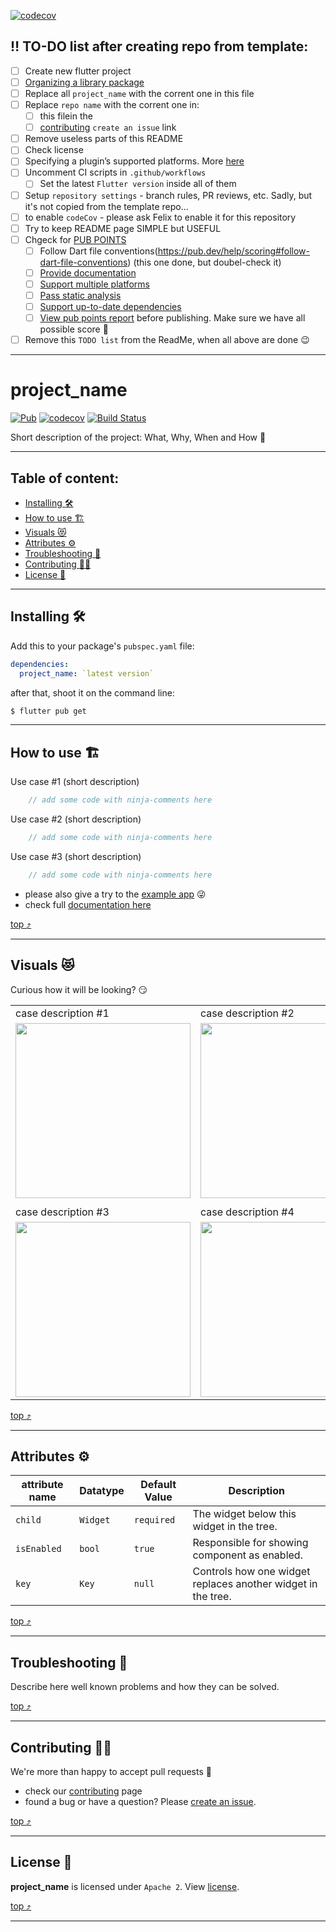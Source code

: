 [![codecov](https://codecov.io/gh/xaynetwork/xayn_card_view/branch/main/graph/badge.svg?token=3JCVZDONQU)](https://codecov.io/gh/xaynetwork/xayn_card_view)

## :bangbang: TO-DO list after creating repo from template:

 - [ ] Create new flutter project
 - [ ] [Organizing a library package](https://dart.dev/guides/libraries/create-library-packages#organizing-a-library-package)
 - [ ] Replace all `project_name` with the corrent one in this file
 - [ ] Replace `repo name` with the corrent one in:
   - [ ] this filein the 
   - [ ] [contributing](#contributing-construction_worker_woman) `create an issue` link
 - [ ] Remove useless parts of this README
 - [ ] Check license
 - [ ] Specifying a plugin’s supported platforms. More [here](https://flutter.dev/docs/development/packages-and-plugins/developing-packages#plugin-platforms)
 - [ ] Uncomment CI scripts in `.github/workflows` 
   - [ ] Set the latest `Flutter version` inside all of them
- [ ] Setup `repository settings` - branch rules, PR reviews, etc. Sadly, but it's not copied from the template repo... 
 - [ ] to enable `codeCov` - please ask Felix to enable it for this repository
 - [ ] Try to keep README page SIMPLE but USEFUL
 - [ ] Chgeck for [PUB POINTS](https://pub.dev/help/scoring#pub-points)
   - [ ] Follow Dart file conventions(https://pub.dev/help/scoring#follow-dart-file-conventions)  (this one done, but doubel-check it)
   - [ ] [Provide documentation](https://pub.dev/help/scoring#provide-documentation)
   - [ ] [Support multiple platforms](https://pub.dev/help/scoring#support-multiple-platforms)
   - [ ] [Pass static analysis](https://pub.dev/help/scoring#pass-static-analysis)
   - [ ] [Support up-to-date dependencies](https://pub.dev/help/scoring#support-up-to-date-dependencies)
   - [ ] [View pub points report](https://pub.dev/help/scoring#calculating-pub-points-prior-to-publishing) before publishing. Make sure we have all possible score :muscle:
 - [ ] Remove this `TODO list` from the ReadMe, when all above are done :wink:

----------

# project_name

[![Pub](https://img.shields.io/pub/v/project_name.svg)](https://pub.dartlang.org/packages/project_name)
[![codecov](https://codecov.io/gh/xaynetwork/flutter-open-source-repo-template/branch/main/graph/badge.svg)](https://codecov.io/gh/xaynetwork/flutter-open-source-repo-template)
[![Build Status](https://github.com/xaynetwork/flutter-open-source-repo-template/actions/workflows/flutter_post_merge.yaml/badge.svg)](https://github.com/xaynetwork/flutter-open-source-repo-template/actions)

Short description of the project: What, Why, When and How :rofl:


----------



## Table of content:

 * [Installing :hammer_and_wrench:](#installing-hammer_and_wrench)
 * [How to use :building_construction:](#how-to-use-building_construction)
 * [Visuals :heart_eyes_cat:](#visuals-heart_eyes_cat)
 * [Attributes :gear:](#attributes-gear)
 * [Troubleshooting :thinking:](#troubleshooting-thinking)
 * [Contributing :construction_worker_woman:](#contributing-construction_worker_woman)
 * [License :scroll:](#license-scroll)

----------



## Installing :hammer_and_wrench:

Add this to your package's `pubspec.yaml` file:

```yaml
dependencies:
  project_name: `latest version`
```

after that, shoot it on the command line:

```css
$ flutter pub get
```

----------



## How to use :building_construction:

Use case #1 (short description)
```dart
	// add some code with ninja-comments here
```

Use case #2 (short description)
```dart
	// add some code with ninja-comments here
```

Use case #3 (short description)
```dart
	// add some code with ninja-comments here
```

 - please also give a try to the [example app](../main/example/) :stuck_out_tongue_winking_eye:
 - check full [documentation here](../documentation/)

[top :arrow_heading_up:](#project_name)

----------

## Visuals :heart_eyes_cat:

Curious how it will be looking? :smirk:

 |                          |                          |
 | ------------------------ | ------------------------ |
 | case description #1      | case description #2      |
 | <img width="280" src="../main/visuals/coding.gif"> | <img width="280" src="../main/visuals/building.gif"> |
 |                          |                          |
 | case description #3      | case description #4      |
 | <img width="280" src="../main/visuals/tea.gif"> | <img width="280" src="../main/visuals/cosmos.gif"> |

[top :arrow_heading_up:](#project_name)

----------



## Attributes :gear:

| attribute name   | Datatype		| Default Value | Description                                  |
| ---------------- | -------------- | ------------- | -------------------------------------------- |
| `child`          | `Widget`   	| `required`    | The widget below this widget in the tree.    |
| `isEnabled`      | `bool`   	 	| `true`    	| Responsible for showing component as enabled.|
| `key` 		   | `Key`          | `null`        | Controls how one widget replaces another widget in the tree. |

[top :arrow_heading_up:](#project_name)

----------



## Troubleshooting :thinking:

Describe here well known problems and how they can be solved.

[top :arrow_heading_up:](#project_name)

----------



## Contributing :construction_worker_woman:

We're more than happy to accept pull requests :muscle:

 - check our [contributing](../main/.github/contributing.md) page
 - found a bug or have a question? Please [create an issue](https://github.com/xaynetwork/flutter-open-source-repo-template/issues/new/choose).



[top :arrow_heading_up:](#project_name)

----------



## License :scroll:
**project_name** is licensed under `Apache 2`. View [license](../main/LICENSE).

[top :arrow_heading_up:](#project_name)

----------


